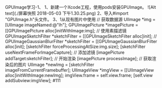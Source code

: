 GPUImage学习-1、
1、新建一个Xcode工程，使用pods安装GPUImage。
![Alt text](./屏幕快照 2018-05-03 下午1.30.25.png)
2、导入#import "GPUImage.h"头文件。
3、1从现有图片中使用
	// 获取数据源
	UIImage *img = [UIImage imageNamed:@"lh"];
    GPUImagePicture *imagePicture = [[GPUImagePicture alloc]initWithImage:img];
    // 使用素描滤镜
    GPUImageSketchFilter *sketchFilter = [[GPUImageSketchFilter alloc]init];
//    GPUImageGaussianBlurFilter *sketchFilter = [[GPUImageGaussianBlurFilter alloc]init];
    [sketchFilter forceProcessingAtSize:img.size];
    [sketchFilter useNextFrameForImageCapture];
    // 添加滤镜
    [imagePicture addTarget:sketchFilter];
    // 开始渲染
    [imagePicture processImage];
    // 获取渲染后的图片
    UIImage *newImg = [sketchFilter imageFromCurrentFramebuffer];
    UIImageView *imgView = [[UIImageView alloc]initWithImage:newImg];
    imgView.frame = self.view.frame;
    [self.view addSubview:imgView];
   #111 
   